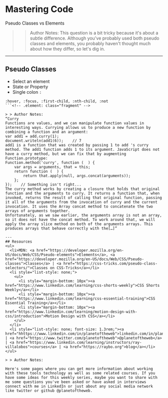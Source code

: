 <!-- .slide: data-state="title" -->

# Mastering Code
Pseudo Classes vs Elements

> >Author Notes:
This question is a bit tricky because it's about a subtle difference. Although you've probably used both pseudo classes and elements, you probably haven't thought much about how they differ, so let's dig in.

---

## Pseudo Classes

- Select an element
- State or Property
- Single colon `:`

```
:hover, :focus, :first-child, :nth-child, :not
```<!-- .element: class="fragment" -->

> > Author Notes:
“Curry
Functions are values, and we can manipulate function values in interesting ways. Currying allows us to produce a new function by combining a function and an argument:
var add1 = add.curry(1);
document.writeln(add1(6));    // 7
add1 is a function that was created by passing 1 to add 's curry method. The add1 function adds 1 to its argument. JavaScript does not have a curry method, but we can fix that by augmenting Function.prototype:
Function.method('curry', function (  ) {
    var args = arguments, that = this;
    return function (  ) {
        return that.apply(null, args.concat(arguments));
    };
});    // Something isn't right...
The curry method works by creating a closure that holds that original function and the arguments to curry. It returns a function that, when invoked, returns the result of calling that original function, passing it all of the arguments from the invocation of curry and the current invocation. It uses the Array concat method to concatenate the two arrays of arguments together.
Unfortunately, as we saw earlier, the arguments array is not an array, so it does not have the concat method. To work around that, we will apply the array slice method on both of the arguments arrays. This produces arrays that behave correctly with the[…]”

---
## Resources
<ul>
  <li>MDN: <a href="https://developer.mozilla.org/en-US/docs/Web/CSS/Pseudo-elements">Elements</a>, <a href="https://developer.mozilla.org/en-US/docs/Web/CSS/Pseudo-classes">Classes</a> | <a href="https://css-tricks.com/pseudo-class-selectors/">Classes on CSS-Tricks</a></li>
  <li style="list-style: none;">
    <ul>
      <li style="margin-bottom: 10px"><a href="https://www.linkedin.com/learning/css-shorts-weekly">CSS Shorts Weekly</a></li>
      <li style="margin-bottom: 10px"><a href="https://www.linkedin.com/learning/css-essential-training">CSS Essential Training</a></li>
      <li style="margin-bottom: 10px"><a href="https://www.linkedin.com/learning/motion-design-with-css/introduction">Motion Design with CSS</a></li>
    </ul>
  </li>
  <li style="list-style: none; font-size: 1.3rem;"><a href="hhttps://www.linkedin.com/in/planetoftheweb">linkedin.com/in/planetoftheweb</a> | <a href="https://www.twitter.com/planetoftheweb">@planetoftheweb</a> | <a href="https://www.linkedin.com/learning/instructors/ray-villalobos">courses</a> | <a href="https://raybo.org">blog</a></li>
</ul>

> > Author Notes:

Here's some pages where you can get more information about working with these tools technology as well as some related courses. If you have some ideas for this weekly series, maybe you want to share with me some questions you've been asked or have asked in interviews connect with me in LinkedIn or just about any social media network like twitter or github @planetoftheweb.
